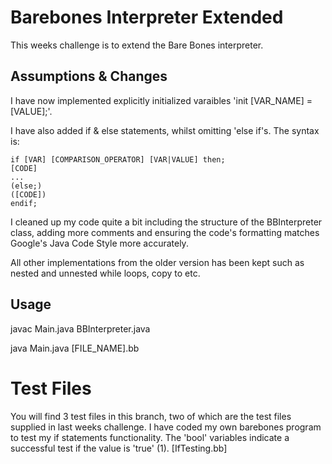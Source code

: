 # Barebones Interpreter Extended
This weeks challenge is to extend the Bare Bones interpreter.

## Assumptions & Changes
I have now implemented explicitly initialized varaibles 'init [VAR_NAME] = [VALUE];'.

I have also added if & else statements, whilst omitting 'else if's. The syntax is:
```
if [VAR] [COMPARISON_OPERATOR] [VAR|VALUE] then;
[CODE]
...
(else;)
([CODE])
endif;
```

I cleaned up my code quite a bit including the structure of the BBInterpreter class, adding more comments and ensuring the code's formatting matches Google's Java Code Style more accurately.

All other implementations from the older version has been kept such as nested and unnested while loops, copy to etc.

## Usage
javac Main.java BBInterpreter.java

java Main.java [FILE_NAME].bb

# Test Files
You will find 3 test files in this branch, two of which are the test files supplied in last weeks challenge. I have coded my own barebones program to test my if statements functionality. The 'bool' variables indicate a successful test if the value is 'true' (1). [IfTesting.bb]


